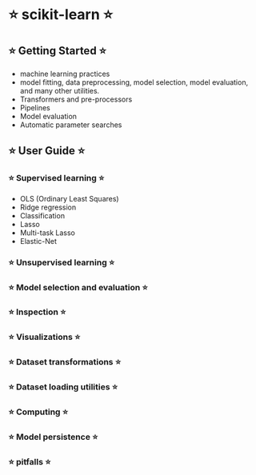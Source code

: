 # ⭐️ scikit-learn ⭐️

## ⭐️ Getting Started ⭐️

- machine learning practices 
- model fitting, data preprocessing, model selection, model evaluation, and many other utilities.
- Transformers and pre-processors
- Pipelines
- Model evaluation
- Automatic parameter searches

## ⭐️ User Guide ⭐️

### ⭐️ Supervised learning ⭐️

- OLS (Ordinary Least Squares)
- Ridge regression 
- Classification
- Lasso
- Multi-task Lasso
- Elastic-Net


### ⭐️ Unsupervised learning ⭐️

### ⭐️ Model selection and evaluation ⭐️

### ⭐️ Inspection ⭐️

### ⭐️ Visualizations ⭐️

### ⭐️ Dataset transformations ⭐️

### ⭐️ Dataset loading utilities ⭐️

### ⭐️ Computing ⭐️

### ⭐️ Model persistence ⭐️

### ⭐️ pitfalls ⭐️
